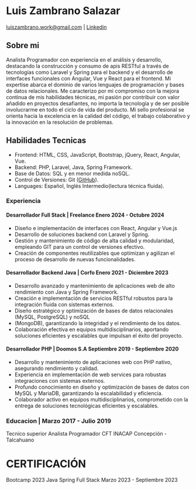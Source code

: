 # Luis Zambrano Salazar
luiszambrano.work@gmail.com | [Linkedin](https://www.linkedin.com/in/luiszambranowork/)

## Sobre mi
Analista Programador con experiencia en el análisis y desarrollo, destacando la construcción y consumo
de apis RESTful a través de tecnologías como Laravel y Spring para el backend y el desarrollo de
interfaces funcionales con Angular, Vue y React para el frontend. Mi expertise abarca el dominio de varios
lenguajes de programación y bases de datos relacionales. Me caracterizo por mi compromiso con la
mejora continua de mis habilidades técnicas, mi pasión por contribuir con valor añadido en proyectos
desafiantes, no importa la tecnología y de ser posible involucrarme en todo el ciclo de vida del producto.
Mi sello profesional se orienta hacia la excelencia en la calidad del código, el trabajo colaborativo y la
innovación en la resolución de problemas.

## Habilidades Tecnicas
- Frontend: HTML, CSS, JavaScript, Bootstrap, jQuery, React, Angular, Vue.
- Backend: PHP, Laravel, Java, Spring Framework.
- Base de Datos: SQL y en menor medida noSQL.
- Control de Versiones: Git ([GitHub](https://github.com/LuisWork)).
- Languages: Español, Inglés Intermedio(lectura técnica fluida).

### Experiencia
#### Desarrollador Full Stack | Freelance Enero 2024 - Octubre 2024
- Diseño e implementación de interfaces con React, Angular y Vue.js
- Desarrollo de soluciones backend con Laravel y Spring.
- Gestión y mantenimiento de código de alta calidad y modularidad, empleando GIT para un control de versiones efectivo. 
- Creación de componentes reutilizables que optimizan y agilizan el proceso de desarrollo de nuevas funcionalidades.  

#### Desarrollador Backend Java | Corfo Enero 2021 - Diciembre 2023
- Desarrollo avanzado y mantenimiento de aplicaciones web de alto rendimiento con Java y Spring Framework.
- Creación e implementación de servicios RESTful robustos para la integración fluida con sistemas externos.
- Diseño estratégico y optimización de bases de datos relacionales (MySQL, PostgreSQL) y noSQL
- (MongoDB), garantizando la integridad y el rendimiento de los datos.
- Colaboración efectiva en equipos multidisciplinarios, aportando soluciones eficientes y escalables que impulsan el éxito del proyecto.

#### Desarrollador PHP | Doomos S.A Septiembre 2019 - Septiembre 2020
- Desarrollo y mantenimiento de aplicaciones web con PHP nativo, asegurando rendimiento y calidad.
- Experiencia en implementación de web services para robustas integraciones con sistemas externos.
- Profundo conocimiento en diseño y optimización de bases de datos con MySQL y MariaDB, garantizando la escalabilidad y eficiencia.
- Colaborador activo en equipos multidisciplinarios, comprometido con la entrega de soluciones tecnológicas eficientes y escalables.

### Educacion | Marzo 2017 - Julio 2019
Tecnico superior Analista Programador
CFT INACAP Concepción - Talcahuano

# CERTIFICACIÓN
Bootcamp 2023 Java Spring Full Stack Marzo 2023 - Septiembre 2023
